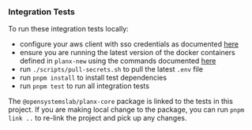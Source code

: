 ### Integration Tests

To run these integration tests locally:

- configure your aws client with sso credentials as documented [here](https://github.com/theopensystemslab/planx-new/blob/main/doc/how-to/how-to-setup-aws-sso-credentials.md)
- ensure you are running the latest version of the docker containers defined in `planx-new` using the commands documented [here](https://github.com/theopensystemslab/planx-new/blob/main/README.md#docker)
- run `./scripts/pull-secrets.sh` to pull the latest `.env` file
- run `pnpm install` to install test dependencies
- run `pnpm test` to run all integration tests

The `@opensystemslab/planx-core` package is linked to the tests in this project. If you are making local change to the package, you can run `pnpm link ..` to re-link the project and pick up any changes.
